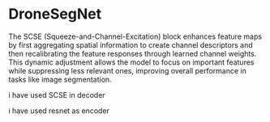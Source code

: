 # DroneSegNet



The SCSE (Squeeze-and-Channel-Excitation) block enhances feature maps by first aggregating spatial information to create channel descriptors and then recalibrating the feature responses through learned channel weights. This dynamic adjustment allows the model to focus on important features while suppressing less relevant ones, improving overall performance in tasks like image segmentation.


i have used SCSE in decoder 


i have used resnet as encoder 
